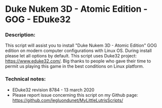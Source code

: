 # Duke Nukem 3D - Atomic Edition - GOG - EDuke32

### Description:
This script will assist you to install "Duke Nukem 3D - Atomic Edition" GOG edition on modern computer configurations with Linux OS.
During install please let all options by default.
This script uses Duke32 project: https://www.eduke32.com/.
Big thanks to people who gave their time to permit us playing this game in the best conditions on Linux platform.


### Technical notes:
- EDuke32 revision 8784 - 13 march 2020
- Please report issue concerning this script on my Github page:
https://github.com/legluondunet/MyLittleLutrisScripts/

